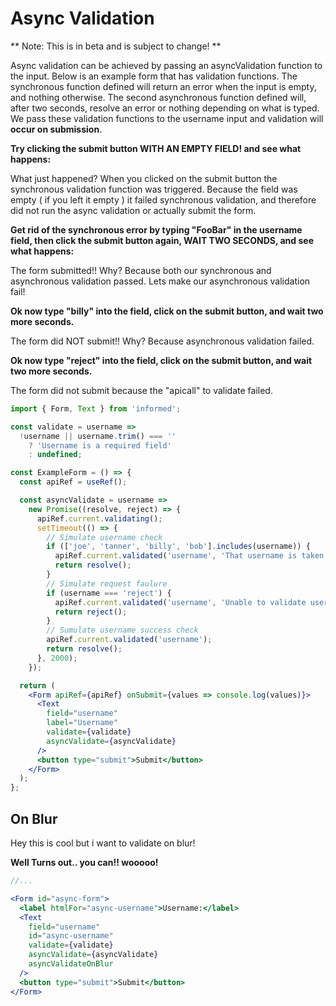 # Async Validation

** Note: This is in beta and is subject to change! **

Async validation can be achieved by passing an asyncValidation function to the input.
Below is an example form that has validation functions. The synchronous function defined
will return an error when the input is empty, and nothing otherwise. The second asynchronous
function defined will, after two seconds, resolve an error or nothing depending on what is typed.
We pass these validation functions to the username input and validation will **occur on submission**.

**Try clicking the submit button WITH AN EMPTY FIELD! and see what happens:**

<!-- STORY -->

What just happened? When you clicked on the submit button the synchronous
validation function was triggered. Because the field was empty ( if you left it empty )
it failed synchronous validation, and therefore did not run the async validation or
actually submit the form.

**Get rid of the synchronous error by typing "FooBar" in the username field, then
click the submit button again, WAIT TWO SECONDS, and see what happens:**

The form submitted!! Why? Because both our synchronous and asynchronous validation passed.
Lets make our asynchronous validation fail!

**Ok now type "billy" into the field, click on the submit button, and wait two more seconds.**

The form did NOT submit!! Why? Because asynchronous validation failed.

**Ok now type "reject" into the field, click on the submit button, and wait two more seconds.**

The form did not submit because the "apicall" to validate failed.

```jsx
import { Form, Text } from 'informed';

const validate = username =>
  !username || username.trim() === ''
    ? 'Username is a required field'
    : undefined;

const ExampleForm = () => {
  const apiRef = useRef();

  const asyncValidate = username =>
    new Promise((resolve, reject) => {
      apiRef.current.validating();
      setTimeout(() => {
        // Simulate username check
        if (['joe', 'tanner', 'billy', 'bob'].includes(username)) {
          apiRef.current.validated('username', 'That username is taken');
          return resolve();
        }
        // Simulate request faulure
        if (username === 'reject') {
          apiRef.current.validated('username', 'Unable to validate username.');
          return reject();
        }
        // Sumulate username success check
        apiRef.current.validated('username');
        return resolve();
      }, 2000);
    });

  return (
    <Form apiRef={apiRef} onSubmit={values => console.log(values)}>
      <Text
        field="username"
        label="Username"
        validate={validate}
        asyncValidate={asyncValidate}
      />
      <button type="submit">Submit</button>
    </Form>
  );
};
```

## On Blur

Hey this is cool but i want to validate on blur!

**Well Turns out.. you can!! wooooo!**

```jsx
//...

<Form id="async-form">
  <label htmlFor="async-username">Username:</label>
  <Text
    field="username"
    id="async-username"
    validate={validate}
    asyncValidate={asyncValidate}
    asyncValidateOnBlur
  />
  <button type="submit">Submit</button>
</Form>
```

